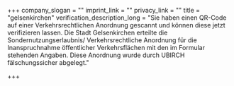 +++
company_slogan = ""
imprint_link = ""
privacy_link = ""
title = "gelsenkirchen"
verification_description_long = "Sie haben einen QR-Code auf einer Verkehrsrechtlichen Anordnung gescannt und können diese jetzt verifizieren lassen. Die Stadt Gelsenkirchen erteilte die Sondernutzungserlaubnis/ Verkehrsrechtliche Anordnung für die Inanspruchnahme öffentlicher Verkehrsflächen mit den im Formular stehenden Angaben. Diese Anordnung wurde durch UBIRCH fälschungssicher abgelegt."

+++
